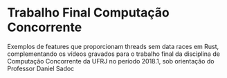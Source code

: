 # Trabalho Final Computação Concorrente

Exemplos de features que proporcionam threads sem data races em Rust, complementando os vídeos gravados para o trabalho final da disciplina de Computação Concorrente da UFRJ no período 2018.1, sob orientação do Professor Daniel Sadoc
